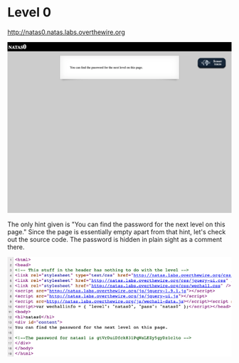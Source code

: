 # Level 0

<http://natas0.natas.labs.overthewire.org>

![](assets/natas0.png)

The only hint given is "You can find the password for the next level on this page." Since the page is essentially empty apart from that hint, let's check out the source code. The password is hidden in plain sight as a comment there.

![](assets/natas0-solution.png)
